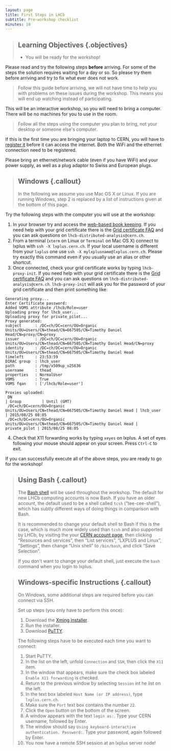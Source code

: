 ```yaml
---
layout: page
title: First Steps in LHCb
subtitle: Pre-workshop checklist
minutes: 10
---
```

> ## Learning Objectives {.objectives}
>
> * You will be ready for the workshop!

Please read and try the following steps **before** arriving. For
some of the steps the solution requires waiting for a day or so.
So please try them before arriving and try to fix what ever does
not work.

> Follow this guide before arriving, we will not have time to help
> you with problems on these issues during the workshop. This means
> you will end up watching instead of participating.

This will be an interactive workshop, so you will need to bring
a computer. There will be no machines for you to use in the room.

> Follow all the steps using the computer you plan to bring, not
> your desktop or someone else's computer.

If this is the first time you are bringing your laptop to CERN, you
will have to [register it](https://network.cern.ch) before it can
access the internet. Both the WiFi and the ethernet connection need to be 
registered.

Please bring an ethernet/network cable (even if you have WiFi) and
your power supply, as well as a plug adaptor to Swiss and European plugs.

> ## Windows {.callout}
>
> In the following we assume you use Mac OS X or Linux. If you are running
> Windows, step 2 is replaced by a list of instructions given at the bottom
> of this page.

Try the following steps with the computer you will use at the workshop:

 1. In your browser try and access the [web-based book keeping](https://lhcb-portal-dirac.cern.ch/DIRAC/).
    If you need help with your grid certificate there is the
    [Grid certificate FAQ](https://twiki.cern.ch/twiki/bin/view/LHCb/FAQ/Certificate)
    and you can ask questions on `lhcb-distributed-analysis@cern.ch`.
 2. From a terminal (`xterm` on Linux or `Terminal` on Mac OS X) connect to 
    lxplus with `ssh -X lxplus.cern.ch`.
    If your local username is different from your `lxplus` one use `ssh -X mylxplusname@lxplus.cern.ch`.
    Please try exactly this command even if you usually use an alias or other shortcut.
 3. Once connected, check your grid certificate works by typing
    `lhcb-proxy-init`. If you need help with your grid certificate there is the
    [Grid certificate FAQ](https://twiki.cern.ch/twiki/bin/view/LHCb/FAQ/Certificate)
    and you can ask questions on `lhcb-distributed-analysis@cern.ch`.
    `lhcb-proxy-init` will ask you for the password of your grid certificate and then print something like:

~~~ {.output}
Generating proxy...
Enter Certificate password:
Added VOMS attribute /lhcb/Role=user
Uploading proxy for lhcb_user...
Uploading proxy for private_pilot...
Proxy generated:
subject      : /DC=ch/DC=cern/OU=Organic Units/OU=Users/CN=thead/CN=667505/CN=Timothy Daniel Head/CN=proxy/CN=proxy
issuer       : /DC=ch/DC=cern/OU=Organic Units/OU=Users/CN=thead/CN=667505/CN=Timothy Daniel Head/CN=proxy
identity     : /DC=ch/DC=cern/OU=Organic Units/OU=Users/CN=thead/CN=667505/CN=Timothy Daniel Head
timeleft     : 23:53:59
DIRAC group  : lhcb_user
path         : /tmp/x509up_u25636
username     : thead
properties   : NormalUser
VOMS         : True
VOMS fqan    : ['/lhcb/Role=user']

Proxies uploaded:
 DN                                                                                 | Group         | Until (GMT)
 /DC=ch/DC=cern/OU=Organic Units/OU=Users/CN=thead/CN=667505/CN=Timothy Daniel Head | lhcb_user     | 2015/08/25 08:05
 /DC=ch/DC=cern/OU=Organic Units/OU=Users/CN=thead/CN=667505/CN=Timothy Daniel Head | private_pilot | 2015/08/25 08:05
~~~

 4. Check that X11 forwarding works by typing `xeyes` on lxplus. A set
    of eyes following your mouse should appear on your screen. Press
    `Ctrl-C` to exit.

If you can successfully execute all of the above steps, you are ready to go for 
the workshop!

> ## Using Bash {.callout}
>
> The [Bash shell](http://en.wikipedia.org/wiki/Bash_(Unix_shell)) will be used 
> throughout the workshop.
> The default for new LHCb computing accounts is now Bash. If you have an older
> account, the default used to be a shell called `tcsh` 
> (“tee-cee-shell”), which has subtly different ways of doing things 
> in comparison with Bash.
>
> It is recommended to change your default shell to Bash if this is the case, which is much more 
> widely used than `tcsh` and also supported by LHCb, by visiting the your 
> [CERN account page](https://account.cern.ch), then clicking “Resources and 
> services”, then “List services”, “LXPLUS and Linux”, “Settings”, then change 
> “Unix shell” to `/bin/bash`, and click “Save Selection”.
>
> If you don't want to change your default shell, just execute the `bash` 
> command when you login to lxplus.


> ## Windows-specific Instructions {.callout}
>
> On Windows, some additional steps are required before you can connect via 
> SSH.
>
> Set up steps (you only have to perform this once):
>
> 1. Download the [Xming installer](http://sourceforge.net/projects/xming/files/latest/download).
> 2. Run the installer.
> 3. Download [PuTTY](http://the.earth.li/~sgtatham/putty/latest/x86/putty.exe).
>
> The following steps have to be executed each time you want to connect:
>
> 1. Start PuTTY.
> 2. In the list on the left, unfold `Connection` and `SSH`, then click the `X11` item.
> 3. In the window that appears, make sure the check box labeled `Enable X11 forwarding` is checked.
> 4. Return to the previous window by selecting `Session` int he list on the left.
> 5. In the text box labeled `Host Name (or IP address)`, type `lxplus.cern.ch`.
> 6. Make sure the `Port` text box contains the number `22`.
> 7. Click the `Open` button on the bottom of the screen.
> 8. A window appears with the text `login as:`. Type your CERN username, followed by Enter.
> 9. The window should say `Using keyboard-interactive authentication. Password:`. Type your password, again followed by Enter.
> 10. You now have a remote SSH session at an lxplus server node!
